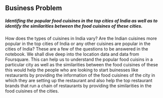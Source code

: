 ##                                                        Business Problem
##### Identifing the popular food cuisines in the top cities of India as well as to identify the similarities between the food cuisines of these cities.
How does the types of cuisines in India vary? Are the Indian cuisines more popular in the top cities of India or any other cuisines are popular in the cities of India? These are a few of the questions to be answered in the notebook. We shall dive deep into the location data and data from Foursquare. This can help us to understand the popular food cuisins in a particular city as well as the similarities between the food cuisines of these this would help the people who are looking to start buinesses like restaurants by providing the information of the food cuisines of the city in which they are setting up the restaurant and also help the top restaurant brands that run a chain of restaurants by providing the similarities in the food cuisines of the cities.
 
